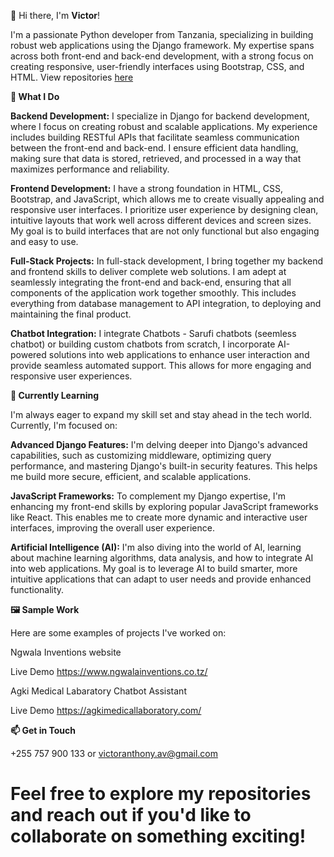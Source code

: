 👋 Hi there, I'm **Victor**!

I'm a passionate Python developer from Tanzania, specializing in building robust web applications using the Django framework. My expertise spans across both front-end and back-end development, with a strong focus on creating responsive, user-friendly interfaces using Bootstrap, CSS, and HTML.
View repositories [here](https://github.com/TDP-Tech?tab=repositories)

**🚀 What I Do**

**Backend Development:**
I specialize in Django for backend development, where I focus on creating robust and scalable applications. My experience includes building RESTful APIs that facilitate seamless communication between the front-end and back-end. I ensure efficient data handling, making sure that data is stored, retrieved, and processed in a way that maximizes performance and reliability.

**Frontend Development:**
I have a strong foundation in HTML, CSS, Bootstrap, and JavaScript, which allows me to create visually appealing and responsive user interfaces. I prioritize user experience by designing clean, intuitive layouts that work well across different devices and screen sizes. My goal is to build interfaces that are not only functional but also engaging and easy to use.

**Full-Stack Projects:**
In full-stack development, I bring together my backend and frontend skills to deliver complete web solutions. I am adept at seamlessly integrating the front-end and back-end, ensuring that all components of the application work together smoothly. This includes everything from database management to API integration, to deploying and maintaining the final product.

**Chatbot Integration:**
I integrate Chatbots - Sarufi chatbots (seemless chatbot) or building custom chatbots from scratch, I incorporate AI-powered solutions into web applications to enhance user interaction and provide seamless automated support. This allows for more engaging and responsive user experiences.

**🌱 Currently Learning**

I'm always eager to expand my skill set and stay ahead in the tech world. Currently, I'm focused on:

**Advanced Django Features:** I'm delving deeper into Django's advanced capabilities, such as customizing middleware, optimizing query performance, and mastering Django's built-in security features. This helps me build more secure, efficient, and scalable applications.

**JavaScript Frameworks:** To complement my Django expertise, I'm enhancing my front-end skills by exploring popular JavaScript frameworks like React. This enables me to create more dynamic and interactive user interfaces, improving the overall user experience.

**Artificial Intelligence (AI):** I'm also diving into the world of AI, learning about machine learning algorithms, data analysis, and how to integrate AI into web applications. My goal is to leverage AI to build smarter, more intuitive applications that can adapt to user needs and provide enhanced functionality.


**🖼️ Sample Work**

Here are some examples of projects I've worked on:

Ngwala Inventions website

Live Demo
https://www.ngwalainventions.co.tz/

Agki Medical Labaratory Chatbot Assistant

Live Demo
https://agkimedicallaboratory.com/


**📫 Get in Touch**

+255 757 900 133 or victoranthony.av@gmail.com

# Feel free to explore my repositories and reach out if you'd like to collaborate on something exciting!
